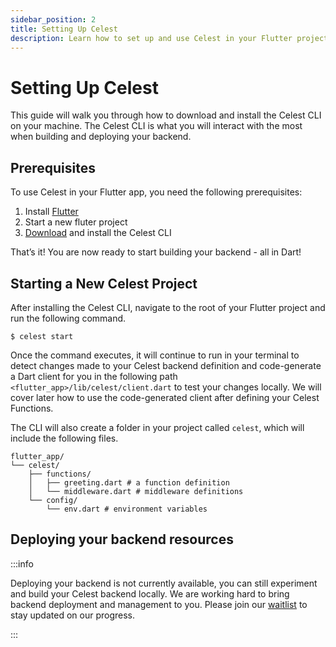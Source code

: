```yaml
---
sidebar_position: 2
title: Setting Up Celest
description: Learn how to set up and use Celest in your Flutter project.
---
```


# Setting Up Celest

This guide will walk you through how to download and install the Celest CLI on your machine. The Celest CLI is what you will interact with the most when building and deploying your backend.

## Prerequisites
To use Celest in your Flutter app, you need the following prerequisites:

1. Install [Flutter](https://docs.flutter.dev/get-started/install?gclid=CjwKCAiA44OtBhAOEiwAj4gpOfIZAnxSZ-twuX9JFVUCECOMzKyK65rK4h5o_v_d39cOsu6NrxefzBoCJK4QAvD_BwE&gclsrc=aw.ds)
2. Start a new fluter project
3. [Download](/download) and install the Celest CLI

That’s it! You are now ready to start building your backend - all in Dart!

## Starting a New Celest Project
After installing the Celest CLI, navigate to the root of your Flutter project and run the following command.

```shell    
$ celest start
```

Once the command executes, it will continue to run in your terminal to detect changes made to your Celest backend definition and code-generate a Dart client for you in the following path `<flutter_app>/lib/celest/client.dart` to test your changes locally. We will cover later how to use the code-generated client after defining your Celest Functions.

The CLI will also create a folder in your project called `celest`, which will include the following files.

```shell
flutter_app/
└── celest/
    ├── functions/
    │   ├── greeting.dart # a function definition
    │   └── middleware.dart # middleware definitions
    └── config/
        └── env.dart # environment variables
```

## Deploying your backend resources

:::info

Deploying your backend is not currently available, you can still experiment and build your Celest backend locally. We are working hard to bring backend deployment and management to you. Please join our [waitlist](/) to stay updated on our progress.

:::

